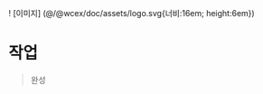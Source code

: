 <!--DESC: {"icon":"explore"} -->
! [이미지] (@/@wcex/doc/assets/logo.svg{너비:16em; height:6em})
# 작업
> 완성
